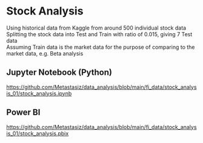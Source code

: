 # Stock Analysis

Using historical data from Kaggle from around 500 individual stock data\
Splitting the stock data into Test and Train with ratio of 0.015, giving 7 Test data\
Assuming Train data is the market data for the purpose of comparing to the market data, e.g. Beta analysis

## Jupyter Notebook (Python)

https://github.com/Metastasiz/data_analysis/blob/main/fi_data/stock_analysis_01/stock_analysis.ipynb

## Power BI

https://github.com/Metastasiz/data_analysis/blob/main/fi_data/stock_analysis_01/stock_analysis.pbix
